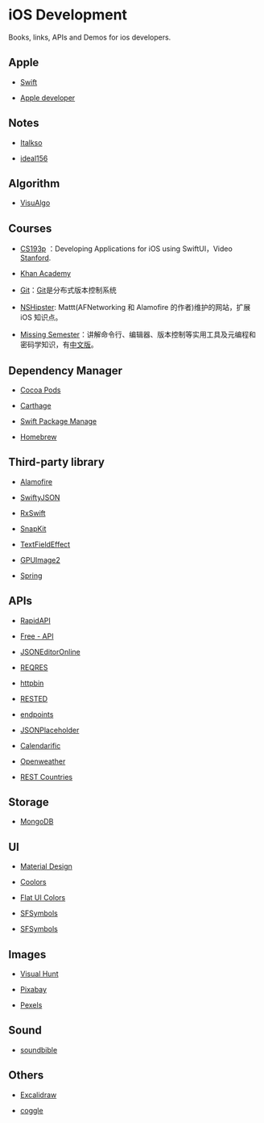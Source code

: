 # iOS Development
Books, links, APIs and Demos for ios developers. 

## Apple
- [Swift](https://swift.org)

- [Apple developer](https://developer.apple.com/develop/)

## Notes
- [Italkso](https://italkso,github.io)
   
- [ideal156](https://www.yuque.com/ideal156)

## Algorithm
- [VisuAlgo](https://visualgo.net/zh)

## Courses 
- [CS193p](https://cs193p.sites.stanford.edu) ：Developing Applications for iOS using SwiftUI，Video [Stanford](https://www.youtube.com/watch?v=4GjXq2Sr55Q).

- [Khan Academy](https://www.khanacademy.org)

- [Git](https://learngitbranching.js.org/?locale=zh_CN)：[Git](https://git-scm.com)是分布式版本控制系统

- [NSHipster](https://nshipster.com): Mattt(AFNetworking 和 Alamofire 的作者)维护的网站，扩展 iOS 知识点。

- [Missing Semester](https://missing.csail.mit.edu)：讲解命令行、编辑器、版本控制等实用工具及元编程和密码学知识，有[中文版](https://missing-semester-cn.github.io)。

## Dependency Manager
- [Cocoa Pods](https://cocoapods.org/)

- [Carthage](https://github.com/Carthage/Carthage)

- [Swift Package Manage](https://github.com/apple/swift-package-manager)

- [Homebrew](https://brew.sh)

## Third-party library
- [Alamofire](https://github.com/Alamofire/Alamofire)

- [SwiftyJSON](https://github.com/SwiftyJSON/SwiftyJSON)

- [RxSwift](https://github.com/ReactiveX/RxSwift)

- [SnapKit](https://github.com/SnapKit/SnapKit)

- [TextFieldEffect](https://github.com/raulriera/TextFieldEffects)

- [GPUImage2](https://github.com/BradLarson/GPUImage2)
 
- [Spring](https://github.com/MengTo/Spring)

## APIs
- [RapidAPI](https://rapidapi.com)
- [Free - API](https://github.com/fangzesheng/free-api)

- [JSONEditorOnline](https://jsoneditoronline.org)

- [REQRES](https://reqres.in)

- [httpbin](https://httpbin.org)

- [RESTED](https://chrome.google.com/webstore/detail/rested/eelcnbccaccipfolokglfhhmapdchbfg)

- [endpoints](https://www.endpoints.dev)

- [JSONPlaceholder](https://jsonplaceholder.typicode.com)

- [Calendarific](https://calendarific.com)

- [Openweather](https://openweathermap.org)

- [REST Countries](https://restcountries.eu)

## Storage
- [MongoDB](https://www.mongodb.com)

## UI
- [Material Design](https://material.io)

- [Coolors](https://coolors.co)

- [Flat UI Colors](https://flatuicolors.com)

- [SFSymbols](https://developer.apple.com/design/human-interface-guidelines/sf-symbols/overview/)

- [SFSymbols](https://sfsymbols.com)

## Images
- [Visual Hunt](https://visualhunt.com)

- [Pixabay](https://pixabay.com)

- [Pexels](https://www.pexels.com/zh-cn/)

## Sound
- [soundbible](http://soundbible.com/royalty-free-sounds-1.html)

## Others
- [Excalidraw](https://excalidraw.com)

- [coggle](https://coggle.it)

